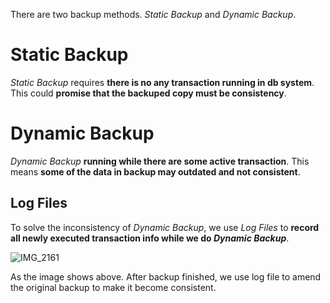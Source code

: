 There are two backup methods. _Static Backup_ and _Dynamic Backup_.

# Static Backup

_Static Backup_ requires __there is no any transaction running in db system__. This could __promise that the backuped copy must be consistency__.

# Dynamic Backup

_Dynamic Backup_ __running while there are some active transaction__. This means __some of the data in backup may outdated and not consistent__.

## Log Files

To solve the inconsistency of _Dynamic Backup_, we use _Log Files_ to __record all newly executed transaction info while we do _Dynamic Backup___.

![IMG_2161](https://github.com/Oya-Learning-Notes/SQL-Learning-Note/assets/61616918/e9a163f0-7373-496e-bfcf-a83ee63c4f55)

As the image shows above. After backup finished, we use log file to amend the original backup to make it become consistent.